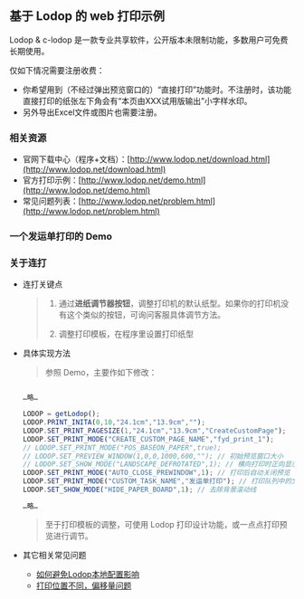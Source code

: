 基于 Lodop 的 web 打印示例
---

Lodop & c-lodop 是一款专业共享软件，公开版本未限制功能，多数用户可免费长期使用。

仅如下情况需要注册收费：

- 你希望用到（不经过弹出预览窗口的）“直接打印”功能时。不注册时，该功能直接打印的纸张左下角会有“本页由XXX试用版输出”小字样水印。
- 另外导出Excel文件或图片也需要注册。

### 相关资源

+ 官网下载中心（程序+文档）：[http://www.lodop.net/download.html](http://www.lodop.net/download.html)
+ 官方打印示例：[http://www.lodop.net/demo.html](http://www.lodop.net/demo.html)
+ 常见问题列表：[http://www.lodop.net/problem.html](http://www.lodop.net/problem.html)

### 一个发运单打印的 Demo


### 关于连打

- 连打关键点

  > 1. 通过**进纸调节器按钮**，调整打印机的默认纸型。如果你的打印机没有这个类似的按钮，可询问客服具体调节方法。
  >
  > 2. 调整打印模板，在程序里设置打印纸型 

- 具体实现方法
    
    > 参照 Demo，主要作如下修改：

    ```JavaScript

    …略…

    LODOP = getLodop();
    LODOP.PRINT_INITA(0,10,"24.1cm","13.9cm","");
    LODOP.SET_PRINT_PAGESIZE(1,"24.1cm","13.9cm","CreateCustomPage");
    LODOP.SET_PRINT_MODE("CREATE_CUSTOM_PAGE_NAME","fyd_print_1");
    // LODOP.SET_PRINT_MODE("POS_BASEON_PAPER",true);
    // LODOP.SET_PREVIEW_WINDOW(1,0,0,1000,600,""); // 初始预览窗口大小
    // LODOP.SET_SHOW_MODE("LANDSCAPE_DEFROTATED",1); // 横向打印时正向显示
    LODOP.SET_PRINT_MODE("AUTO_CLOSE_PREWINDOW",1); // 打印后自动关闭预览
    LODOP.SET_PRINT_MODE("CUSTOM_TASK_NAME","发运单打印"); // 打印队列中的文档名
    LODOP.SET_SHOW_MODE("HIDE_PAPER_BOARD",1); // 去除背景滚动线

    …略…

    ```

    > 至于打印模板的调整，可使用 Lodop 打印设计功能，或一点点打印预览进行调节。

- 其它相关常见问题
  - [如何避免Lodop本地配置影响](http://www.c-lodop.com/faq/pp9.html)
  - [打印位置不同，偏移量问题](http://www.c-lodop.com/faq/pp17.html)
